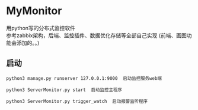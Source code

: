 # MyMonitor
用python写的分布式监控软件  
参考zabbix架构，后端、监控插件、数据优化存储等全部自己实现 (前端、画图功能会添加的。。)


## 启动

    python3 manage.py runserver 127.0.0.1:9000  启动监控服务web端

    python3 ServerMonitor.py start  启动监控主程序

    python3 ServerMonitor.py trigger_watch  启动报警监听程序
